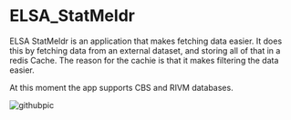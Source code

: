 # ELSA_StatMeldr

ELSA StatMeldr is an application that makes fetching data easier.
It does this by fetching data from an external dataset, and storing all of that in a redis Cache.
The reason for the cachie is that it makes filtering the data easier.

At this moment the app supports CBS and RIVM databases.

![githubpic](https://github.com/user-attachments/assets/f6c9f307-6bc1-4c22-8f97-59a210dbf29b)
